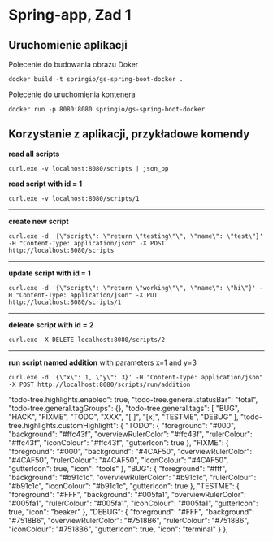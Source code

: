 # Spring-app, Zad 1

## Uruchomienie aplikacji

Polecenie do budowania obrazu Doker
```
docker build -t springio/gs-spring-boot-docker .
```

Polecenie do uruchomienia kontenera
```
docker run -p 8080:8080 springio/gs-spring-boot-docker
```

## Korzystanie z aplikacji, przykładowe komendy

**read all scripts**

```
curl.exe -v localhost:8080/scripts | json_pp
```

**read script with id = 1**

```
curl.exe -v localhost:8080/scripts/1
```

---

**create new script**

```
curl.exe -d '{\"script\": \"return \"testing\"\", \"name\": \"test\"}' -H "Content-Type: application/json" -X POST http://localhost:8080/scripts
```

---

**update script with id = 1**

```
curl.exe -d '{\"script\": \"return \"working\"\", \"name\": \"hi\"}' -H "Content-Type: application/json" -X PUT http://localhost:8080/scripts/1
```

---

**deleate script with id = 2**
```
curl.exe -X DELETE localhost:8080/scripts/2
```
---

**run script named addition**  with parameters x=1 and y=3
```
curl.exe -d '{\"x\": 1, \"y\": 3}' -H "Content-Type: application/json" -X POST http://localhost:8080/scripts/run/addition
```


"todo-tree.highlights.enabled": true,
  "todo-tree.general.statusBar": "total",
  "todo-tree.general.tagGroups": {},
  "todo-tree.general.tags": [
    "BUG",
    "HACK",
    "FIXME",
    "TODO",
    "XXX",
    "[ ]",
    "[x]",
    "TESTME",
    "DEBUG"
  ],
  "todo-tree.highlights.customHighlight": {
    "TODO": {
      "foreground": "#000",
      "background": "#ffc43f",
      "overviewRulerColor": "#ffc43f",
      "rulerColour": "#ffc43f",
      "iconColour": "#ffc43f",
      "gutterIcon": true
    },
    "FIXME": {
      "foreground": "#000",
      "background": "#4CAF50",
      "overviewRulerColor": "#4CAF50",
      "rulerColour": "#4CAF50",
      "iconColour": "#4CAF50",
      "gutterIcon": true,
      "icon": "tools"
    },
    "BUG": {
      "foreground": "#fff",
      "background": "#b91c1c",
      "overviewRulerColor": "#b91c1c",
      "rulerColour": "#b91c1c",
      "iconColour": "#b91c1c",
      "gutterIcon": true
    },
    "TESTME": {
      "foreground": "#FFF",
      "background": "#005fa1",
      "overviewRulerColor": "#005fa1",
      "rulerColour": "#005fa1",
      "iconColour": "#005fa1",
      "gutterIcon": true,
      "icon": "beaker"
    },
    "DEBUG": {
      "foreground": "#FFF",
      "background": "#7518B6",
      "overviewRulerColor": "#7518B6",
      "rulerColour": "#7518B6",
      "iconColour": "#7518B6",
      "gutterIcon": true,
      "icon": "terminal"
    }
  },

